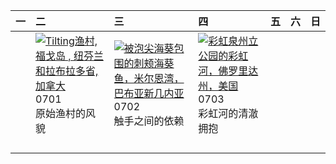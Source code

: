 | 一   | 二                                                                                                                                                                                                          | 三                                                                                                                                                                                                         | 四                                                                                                                                                                                              | 五   | 六   | 日   |
|:----|:-----------------------------------------------------------------------------------------------------------------------------------------------------------------------------------------------------------|:----------------------------------------------------------------------------------------------------------------------------------------------------------------------------------------------------------|:-----------------------------------------------------------------------------------------------------------------------------------------------------------------------------------------------|:----|:----|:----|
|     | [![](https://www.bing.com/th?id=OHR.CanadaDayFogo_ZH-CN2593963748_320x240.jpg "Tilting渔村, 福戈岛 , 纽芬兰和拉布拉多省, 加拿大")](https://www.bing.com/th?id=OHR.CanadaDayFogo_ZH-CN2593963748_UHD.jpg)<br>0701<br>原始渔村的风貌 | [![](https://www.bing.com/th?id=OHR.MaroonClownfish_ZH-CN5071934692_320x240.jpg "被泡尖海葵包围的刺颊海葵鱼，米尔恩湾，巴布亚新几内亚")](https://www.bing.com/th?id=OHR.MaroonClownfish_ZH-CN5071934692_UHD.jpg)<br>0702<br>触手之间的依赖 | [![](https://www.bing.com/th?id=OHR.RainbowRiver_ZH-CN5320095849_320x240.jpg "彩虹泉州立公园的彩虹河，佛罗里达州，美国")](https://www.bing.com/th?id=OHR.RainbowRiver_ZH-CN5320095849_UHD.jpg)<br>0703<br>彩虹河的清澈拥抱 |     |     |     |
|     |                                                                                                                                                                                                            |                                                                                                                                                                                                           |                                                                                                                                                                                                |     |     |     |
|     |                                                                                                                                                                                                            |                                                                                                                                                                                                           |                                                                                                                                                                                                |     |     |     |
|     |                                                                                                                                                                                                            |                                                                                                                                                                                                           |                                                                                                                                                                                                |     |     |     |
|     |                                                                                                                                                                                                            |                                                                                                                                                                                                           |                                                                                                                                                                                                |     |     |     |